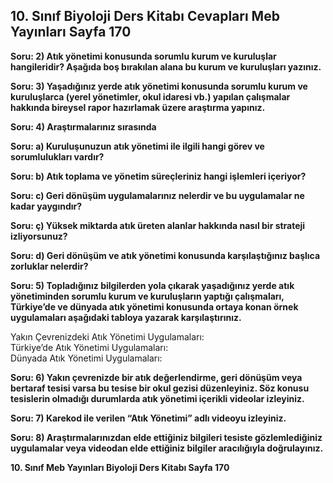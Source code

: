 ## 10. Sınıf Biyoloji Ders Kitabı Cevapları Meb Yayınları Sayfa 170

**Soru: 2) Atık yönetimi konusunda sorumlu kurum ve kuruluşlar hangileridir? Aşağıda boş bırakılan alana bu kurum ve kuruluşları yazınız.**

**Soru: 3) Yaşadığınız yerde atık yönetimi konusunda sorumlu kurum ve kuruluşlarca (yerel yönetimler, okul idaresi vb.) yapılan çalışmalar hakkında bireysel rapor hazırlamak üzere araştırma yapınız.**

**Soru: 4) Araştırmalarınız sırasında**

**Soru: a) Kuruluşunuzun atık yönetimi ile ilgili hangi görev ve sorumlulukları vardır?**

**Soru: b) Atık toplama ve yönetim süreçleriniz hangi işlemleri içeriyor?**

**Soru: c) Geri dönüşüm uygulamalarınız nelerdir ve bu uygulamalar ne kadar yaygındır?**

**Soru: ç) Yüksek miktarda atık üreten alanlar hakkında nasıl bir strateji izliyorsunuz?**

**Soru: d) Geri dönüşüm ve atık yönetimi konusunda karşılaştığınız başlıca zorluklar nelerdir?**

**Soru: 5) Topladığınız bilgilerden yola çıkarak yaşadığınız yerde atık yönetiminden sorumlu kurum ve kuruluşların yaptığı çalışmaları, Türkiye’de ve dünyada atık yönetimi konusunda ortaya konan örnek uygulamaları aşağıdaki tabloya yazarak karşılaştırınız.**

Yakın Çevrenizdeki Atık Yönetimi Uygulamaları:  
 Türkiye’de Atık Yönetimi Uygulamaları:  
 Dünyada Atık Yönetimi Uygulamaları:

**Soru: 6) Yakın çevrenizde bir atık değerlendirme, geri dönüşüm veya bertaraf tesisi varsa bu tesise bir okul gezisi düzenleyiniz. Söz konusu tesislerin olmadığı durumlarda atık yönetimi içerikli videolar izleyiniz.**

**Soru: 7) Karekod ile verilen “Atık Yönetimi” adlı videoyu izleyiniz.**

**Soru: 8) Araştırmalarınızdan elde ettiğiniz bilgileri tesiste gözlemlediğiniz uygulamalar veya videodan elde ettiğiniz bilgiler aracılığıyla doğrulayınız.**

**10. Sınıf Meb Yayınları Biyoloji Ders Kitabı Sayfa 170**